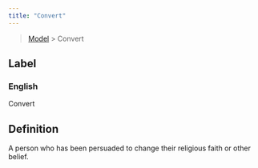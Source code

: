 ```yaml
---
title: "Convert"
---
```


> [Model](./../) > Convert

## Label

### English
Convert


## Definition
A person who has been persuaded to change their religious faith or other belief. 


    
